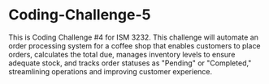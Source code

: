 # Coding-Challenge-5
This is Coding Challenge #4 for ISM 3232. This challenge will automate an order processing system for a coffee shop that enables customers to place orders, calculates the total due, manages inventory levels to ensure adequate stock, and tracks order statuses as "Pending" or "Completed," streamlining operations and improving customer experience.
